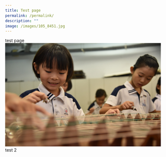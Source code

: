 ```yaml
---
title: Test page
permalink: /permalink/
description: ""
image: /images/105_8451.jpg
---
```

test page![](/images/105_8451.jpg)
test 2
